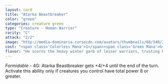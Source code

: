 ```yaml
---
layout: card
title: "Atarka Beastbreaker"
color: "green"
categories: creature green
type: "Creature - Human Warrior"
rarity: "C"
attack: "2/2"
image: "http://media-dominaria.cursecdn.com/avatars/thumbnails/68/340/200/283/635618428731744334.png"
cost: "<span class='Colorless Mana'>1</span><span class='Green Mana'>G</span>"
flavor: "He scorns the heavy winter garb of lesser warriors, trusting his anger to keep him warm."
---
```


<em>Formidable</em> - <span class="Colorless Mana">4</span><span class="Green Mana">G</span>: Atarka Beastbreaker gets +4/+4 until the end of the turn. Activate this ability only if creatures you control have total power 8 or greater.

